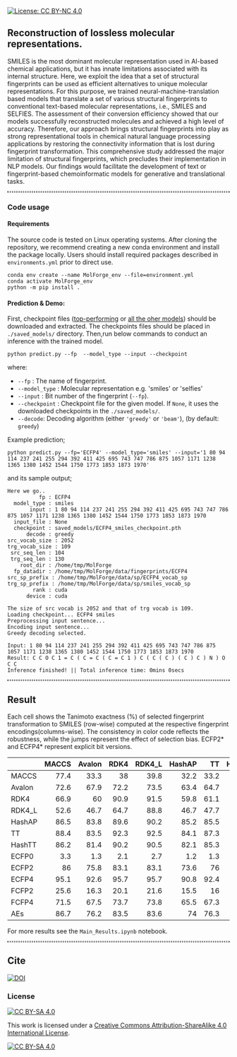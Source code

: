 [![License: CC BY-NC 4.0](https://img.shields.io/badge/License-CC_BY--NC_4.0-lightgrey.svg)](https://creativecommons.org/licenses/by-nc/4.0/)

## Reconstruction of lossless molecular representations.
SMILES is the most dominant molecular representation used in AI-based chemical applications, but it has innate limitations associated with its internal structure.
Here, we exploit the idea that a set of structural fingerprints can be used as efficient alternatives to unique molecular representations.
For this purpose, we trained neural-machine-translation based models that translate a set of various structural fingerprints to conventional text-based molecular representations, i.e., SMILES and SELFIES. 
The assessment of their conversion efficiency showed that our models successfully reconstructed molecules and achieved a high level of accuracy. 
Therefore, our approach brings structural fingerprints into play as strong representational tools in chemical natural language processing applications by restoring the connectivity information that is lost during fingerprint transformation.
This comprehensive study addressed the major limitation of structural fingerprints, which precludes their implementation in NLP models.
Our findings would facilitate the development of text or fingerprint-based chemoinformatic models for generative and translational tasks.

<hr style="background: transparent; border: 0.2px dashed;"/>

### Code usage

#### Requirements
The source code is tested on Linux operating systems. After cloning the repository, we recommend creating a new conda environment and install the package locally. Users should install required packages described in `environments.yml` prior to direct use.

   ```shell
   conda env create --name MolForge_env --file=environment.yml
   conda activate MolForge_env
   python -m pip install .
   ```
   
#### Prediction & Demo:

First, checkpoint files ([top-performing](https://drive.google.com/uc?id=1zl6HBdwYsnA4JcnOi1o6OmcrRDB5iySK) or [all the oher models](https://drive.google.com/uc?id=1jCtbc9lMacCyiZ3iZFEtFgOfOQYtWEuD)) should be downloaded and extracted. The checkpoints files should be placed in `./saved_models/` directory. Then,run below commands to conduct an inference with the trained model.

   ```shell
   python predict.py --fp  --model_type --input --checkpoint
   ```
   where: 
   - `--fp` : The name of fingerprint.
   - `--model_type` : Molecular representation e.g. 'smiles' or 'selfies'
   - `--input` : Bit number of the fingerprint (`--fp`).
   - `--checkpoint` : Checkpoint file for the given model. If `None`, it uses the downloaded checkpoints in the `./saved_models/`.  
   - `--decode`: Decoding algorithm (either `'greedy'` or `'beam'`), (by default: `greedy`)
 

Example prediction;
```shell
python predict.py --fp='ECFP4' --model_type='smiles' --input='1 80 94 114 237 241 255 294 392 411 425 695 743 747 786 875 1057 1171 1238 1365 1380 1452 1544 1750 1773 1853 1873 1970'
```
and its sample output;

   ```shell
Here we go..
             fp : ECFP4
     model_type : smiles
          input : 1 80 94 114 237 241 255 294 392 411 425 695 743 747 786 875 1057 1171 1238 1365 1380 1452 1544 1750 1773 1853 1873 1970
     input_file : None
     checkpoint : saved_models/ECFP4_smiles_checkpoint.pth
         decode : greedy
 src_vocab_size : 2052
 trg_vocab_size : 109
    src_seq_len : 104
    trg_seq_len : 130
       root_dir : /home/tmp/MolForge
     fp_datadir : /home/tmp/MolForge/data/fingerprints/ECFP4
  src_sp_prefix : /home/tmp/MolForge/data/sp/ECFP4_vocab_sp
  trg_sp_prefix : /home/tmp/MolForge/data/sp/smiles_vocab_sp
           rank : cuda
         device : cuda

The size of src vocab is 2052 and that of trg vocab is 109.
Loading checkpoint... ECFP4 smiles
Preprocessing input sentence...
Encoding input sentence...
Greedy decoding selected.

Input: 1 80 94 114 237 241 255 294 392 411 425 695 743 747 786 875 1057 1171 1238 1365 1380 1452 1544 1750 1773 1853 1873 1970
Result: C C O C 1 = C ( C = C ( C = C 1 ) C ( C ( C ) ( C ) C ) N ) O C C
Inference finished! || Total inference time: 0mins 0secs

   ```

   
<hr style="background: transparent; border: 0.5px dashed;"/>

## Result
Each cell shows the Tanimoto exactness (%) of selected fingerprint transformation to SMILES (row-wise) computed at the respective fingerprint encodings(columns-wise). The consistency in color code reflects the robustness, while the jumps represent the effect of selection bias. ECFP2* and ECFP4* represent explicit bit versions.

|        |   MACCS |   Avalon |   RDK4 |   RDK4_L |   HashAP |   TT |   HashTT |   ECFP0 |   ECFP2 |   ECFP4 |   FCFP2 |   FCFP4 |   AEs |   ECFP2* |   ECFP4* |
|:-------|--------:|---------:|-------:|-----------:|---------:|-----:|---------:|--------:|--------:|--------:|--------:|--------:|------:|---------:|---------:|
| MACCS  |    77.4 |     33.3 |   38   |     39.8 |     32.2 | 33.2 |     33.2 |    52.2 |    34.7 |    32.5 |    48.6 |    33.5 |  34.7 |     37   |     33.3 |
| Avalon |    72.6 |     67.9 |   72.2 |     73.5 |     63.4 | 64.7 |     64.7 |    69.5 |    65.6 |    63.6 |    68.9 |    64.7 |  65.6 |     68.5 |     64.6 |
| RDK4   |    66.9 |     60   |   90.9 |     91.5 |     59.8 | 61.1 |     61.1 |    62.5 |    60.2 |    58.3 |    62.3 |    59.6 |  60.2 |     64.3 |     59.6 |
| RDK4_L |    52.6 |     46.7 |   64.7 |     88.8 |     46.7 | 47.7 |     47.7 |    49.1 |    46.9 |    45.5 |    48.8 |    46.5 |  46.9 |     49.3 |     46.2 |
| HashAP |    86.5 |     83.8 |   89.6 |     90.2 |     85.2 | 85.5 |     85.5 |    84.3 |    83.1 |    82.5 |    84   |    82.8 |  83.1 |     86.1 |     84.1 |
| TT     |    88.4 |     83.5 |   92.3 |     92.5 |     84.1 | 87.3 |     87.3 |    85.8 |    85.2 |    82.3 |    85.7 |    83.8 |  85.2 |     91.4 |     84.2 |
| HashTT |    86.2 |     81.4 |   90.2 |     90.5 |     82.1 | 85.3 |     85.5 |    83.9 |    83.3 |    80.4 |    83.8 |    81.8 |  83.3 |     89.2 |     82.2 |
| ECFP0  |     3.3 |      1.3 |    2.1 |      2.7 |      1.2 |  1.3 |      1.3 |     4   |     1.4 |     1.2 |     2.9 |     1.3 |   1.4 |      1.8 |      1.4 |
| ECFP2  |    86   |     75.8 |   83.1 |     83.1 |     73.6 | 76   |     76   |    84.7 |    82.7 |    74.4 |    84.5 |    76.5 |  82.7 |     96.2 |     76   |
| ECFP4  |    95.1 |     92.6 |   95.7 |     95.7 |     90.8 | 92.4 |     92.4 |    93.5 |    93.1 |    92.1 |    93.3 |    92.4 |  93.1 |     96.6 |     94.8 |
| FCFP2  |    25.6 |     16.3 |   20.1 |     21.6 |     15.5 | 16   |     16   |    28.6 |    16.9 |    15.7 |    38.7 |    20.4 |  16.9 |     19.6 |     16.1 |
| FCFP4  |    71.5 |     67.5 |   73.7 |     73.8 |     65.5 | 67.3 |     67.3 |    69.2 |    68.5 |    66.3 |    87.6 |    86.7 |  68.5 |     74.4 |     68.1 |
| AEs    |    86.7 |     76.2 |   83.5 |     83.6 |     74   | 76.3 |     76.3 |    85.3 |    83.5 |    74.7 |    85.2 |    76.8 |  83.5 |     97   |     76.5 |

For more results see the `Main_Results.ipynb` notebook.
<hr style="background: transparent; border: 0.5px dashed;"/>

## Cite
[![DOI](https://zenodo.org/badge/451459811.svg)](https://zenodo.org/badge/latestdoi/451459811)

### License

[![CC BY-SA 4.0][cc-by-sa-shield]][cc-by-sa]

This work is licensed under a
[Creative Commons Attribution-ShareAlike 4.0 International License][cc-by-sa].

[![CC BY-SA 4.0][cc-by-sa-image]][cc-by-sa]

[cc-by-sa]: http://creativecommons.org/licenses/by-sa/4.0/
[cc-by-sa-image]: https://licensebuttons.net/l/by-sa/4.0/88x31.png
[cc-by-sa-shield]: https://img.shields.io/badge/License-CC%20BY--SA%204.0-lightgrey.svg
